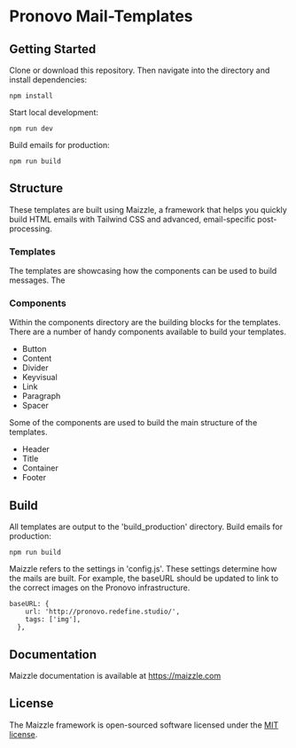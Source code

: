 # Pronovo Mail-Templates

## Getting Started

Clone or download this repository. Then navigate into the directory and install dependencies:

```
npm install
```

Start local development:

```
npm run dev
```

Build emails for production:

```
npm run build
```

## Structure
These templates are built using Maizzle, a framework that helps you quickly build HTML emails with Tailwind CSS and advanced, email-specific post-processing.

### Templates
The templates are showcasing how the components can be used to build messages. The 

### Components
Within the components directory are the building blocks for the templates.
There are a number of handy components available to build your templates.
- Button
- Content
- Divider
- Keyvisual
- Link
- Paragraph
- Spacer

Some of the components are used to build the main structure of the templates.
- Header
- Title
- Container
- Footer


## Build
All templates are output to the 'build_production' directory.
Build emails for production:

```
npm run build
```

Maizzle refers to the settings in 'config.js'. These settings determine how the mails are built.
For example, the baseURL should be updated to link to the correct images on the Pronovo infrastructure.

```
baseURL: {
    url: 'http://pronovo.redefine.studio/',
    tags: ['img'],
  },
```


## Documentation

Maizzle documentation is available at https://maizzle.com

## License

The Maizzle framework is open-sourced software licensed under the [MIT license](https://opensource.org/licenses/MIT).

[npm]: https://www.npmjs.com/package/@maizzle/framework
[npm-stats]: https://npm-stat.com/charts.html?package=%40maizzle%2Fframework&from=2019-03-27
[npm-version-shield]: https://img.shields.io/npm/v/@maizzle/framework.svg
[npm-stats-shield]: https://img.shields.io/npm/dt/@maizzle/framework.svg?color=6875f5
[github-ci]: https://github.com/maizzle/framework/actions
[github-ci-shield]: https://github.com/maizzle/framework/actions/workflows/nodejs.yml/badge.svg
[license]: ./LICENSE
[license-shield]: https://img.shields.io/npm/l/@maizzle/framework.svg?color=0e9f6e
